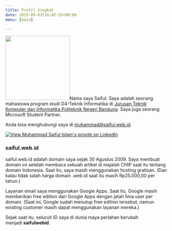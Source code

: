 ```yaml
---
title: Profil Singkat
date: 2015-09-03T16:02:35+00:00
menu: [main]

---
```

<img class="alignright" src="https://www.gravatar.com/avatar/ef5f8254eb045eee7ed210e308f9fee5?s=200" alt="" width="200" height="200" />Nama saya Saiful. Saya adalah seorang mahasiswa program studi D4-Teknik Informatika di [Jurusan Teknik Komputer dan Informatika Politeknik Negeri Bandung][1]. Saya juga seorang Microsoft Student Partner.

Anda bisa menghubungi saya di <muhammad@saiful.web.id>.

[![View Muhammad Saiful Islam's provile on LinkedIn](https://static.licdn.com/scds/common/u/img/webpromo/btn_viewmy_160x33.png)][2]

### saiful.web.id

saiful.web.id adalah domain saya sejak 30 Agustus 2009. Saya membuat domain ini setelah membaca sebuah artikel di majalah CHIP saat itu tentang domain Indonesia. Saat itu, saya masih menggunakan hosting gratisan. (Dan kalau tidak salah harga domain .web.id saat itu masih Rp25.000,00 per tahun.)

Layanan email saya menggunakan Google Apps. Saat itu, Google masih memberikan free edition dari Google Apps dengan jatah lima user per domain. (Saat ini, Google sudah menutup free edition tersebut, namun existing customer masih dapat menggunakan layanan mereka.)

Sejak saat itu, seluruh ID saya di dunia maya perlahan berubah menjadi **saifulwebid**.

 [1]: http://jtk.polban.ac.id/
 [2]: https://id.linkedin.com/pub/muhammad-saiful-islam/95/652/88a
